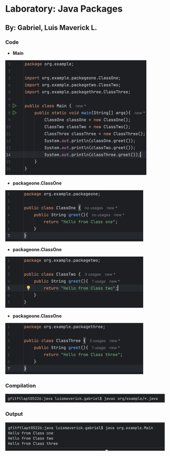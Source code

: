 # Laboratory: Java Packages
## By: Gabriel, Luis Maverick L.

### Code
- **Main**

![img_4.png](img_4.png)
- **packageone.ClassOne**

![img_1.png](img_1.png)
- **packageone.ClassOne**

![img_2.png](img_2.png)
- **packageone.ClassOne**

![img_3.png](img_3.png)

### Compilation
![img_5.png](img_5.png)

### Output
![img.png](img.png)